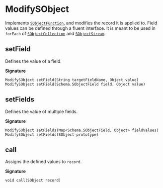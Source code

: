 # ModifySObject

Implements [`SObjectFunction`](SObjectFunction), and modifies the record it is applied to. Field values can be defined through a fluent interface. It is meant to be used in `forEach` of [`SObjectCollection`](../collection/SObjectCollection) and [`SObjectStream`](../stream/SObjectStream).

## setField

Defines the value of a field. 

**Signature**
```
ModifySObject setField(String targetFieldName, Object value)
ModifySObject setField(Schema.SObjectField field, Object value)
```

## setFields

Defines the value of multiple fields.

**Signature**
```
ModifySObject setFields(Map<Schema.SObjectField, Object> fieldValues)
ModifySObject setFields(SObject prototype)
```

## call

Assigns the defined values to `record`.

**Signature**
```
void call(SObject record)
```
